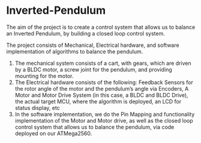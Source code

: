 # Inverted-Pendulum

The aim of the project is to create a control system that allows us to balance an Inverted Pendulum, by building a closed loop control system. 

The project consists of Mechanical, Electrical hardware, and software implementation of algorithms to balance the pendulum. 

1.	The mechanical system consists of a cart, with gears, which are driven by a BLDC motor, a screw joint for the pendulum, and providing mounting for the motor. 
2.	The Electrical hardware consists of the following: Feedback Sensors for the rotor angle of the motor and the pendulum’s angle via Encoders, A Motor and Motor Drive System (in this case, a BLDC and BLDC Drive), the actual target MCU, where the algorithm is deployed, an LCD for status display, etc
3.	In the software implementation, we do the Pin Mapping and functionality implementation of the Motor and Motor drive, as well as the closed loop control system that allows us to balance the pendulum, via code deployed on our ATMega2560.  
